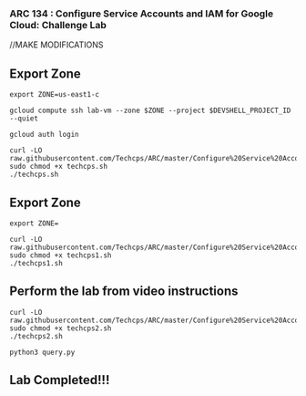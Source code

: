 ### ARC 134 :  Configure Service Accounts and IAM for Google Cloud: Challenge Lab 
//MAKE MODIFICATIONS  


## Export Zone
```
export ZONE=us-east1-c
```

```
gcloud compute ssh lab-vm --zone $ZONE --project $DEVSHELL_PROJECT_ID --quiet
```

```
gcloud auth login
```
```
curl -LO raw.githubusercontent.com/Techcps/ARC/master/Configure%20Service%20Accounts%20and%20IAM%20for%20Google%20Cloud%3A%20Challenge%20Lab/techcps.sh
sudo chmod +x techcps.sh
./techcps.sh
```

## Export Zone
```
export ZONE=
```
```
curl -LO raw.githubusercontent.com/Techcps/ARC/master/Configure%20Service%20Accounts%20and%20IAM%20for%20Google%20Cloud:%20Challenge%20Lab/techcps1.sh
sudo chmod +x techcps1.sh
./techcps1.sh
```

## Perform the lab from video instructions

```
curl -LO raw.githubusercontent.com/Techcps/ARC/master/Configure%20Service%20Accounts%20and%20IAM%20for%20Google%20Cloud%3A%20Challenge%20Lab/techcps2.sh
sudo chmod +x techcps2.sh
./techcps2.sh
```

```
python3 query.py
```


## Lab Completed!!!
